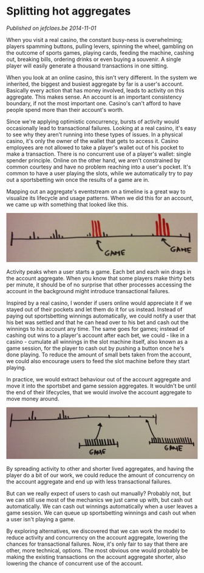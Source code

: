 # Splitting hot aggregates

_Published on jefclaes.be 2014-11-01_

When you visit a real casino, the constant busy-ness is overwhelming; players spamming buttons, pulling levers, spinning the wheel, gambling on the outcome of sports games, playing cards, feeding the machine, cashing out, breaking bills, ordering drinks or even buying a souvenir. A single player will easily generate a thousand transactions in one sitting.

When you look at an online casino, this isn't very different. In the system we inherited, the biggest and busiest aggregate by far is a user's account. Basically every action that has money involved, leads to activity on this aggregate. This makes sense. An account is an important consistency boundary, if not the most important one. Casino's can't afford to have people spend more than their account's worth.

Since we're applying optimistic concurrency, bursts of activity would occasionally lead to transactional failures. Looking at a real casino, it's easy to see why they aren't running into these types of issues. In a physical casino, it's only the owner of the wallet that gets to access it. Casino employees are not allowed to take a player's wallet out of his pocket to make a transaction. There is no concurrent use of a player's wallet: single spender principle. Online on the other hand, we aren't constrained by common courtesy and have no problem reaching into a user's pocket. It's common to have a user playing the slots, while we automatically try to pay out a sportsbetting win once the results of a game are in.

Mapping out an aggregate's eventstream on a timeline is a great way to visualize its lifecycle and usage patterns. When we did this for an account, we came up with something that looked like this.

![Timeline](../images/jef-claes/4/timeline.png)

Activity peaks when a user starts a game. Each bet and each win drags in the account aggregate. When you know that some players make thirty bets per minute, it should be of no surprise that other processes accessing the account in the background might introduce transactional failures.

Inspired by a real casino, I wonder if users online would appreciate it if we stayed out of their pockets and let them do it for us instead. Instead of paying out sportsbetting winnings automatically, we could notify a user that his bet was settled and that he can head over to his bet and cash out the winnings to his account any time. The same goes for games; instead of cashing out wins to a player's account after each bet, we could - like in a casino - cumulate all winnings in the slot machine itself, also known as a game session, for the player to cash out by pushing a button once he's done playing. To reduce the amount of small bets taken from the account, we could also encourage users to feed the slot machine before they start playing.

In practice, we would extract behaviour out of the account aggregate and move it into the sportsbet and game session aggregates. It wouldn't be until the end of their lifecycles, that we would involve the account aggregate to move money around.

![Timeline 2](../images/jef-claes/4/timeline2.png)

By spreading activity to other and shorter lived aggregates, and having the player do a bit of our work, we could reduce the amount of concurrency on the account aggregate and end up with less transactional failures.

But can we really expect of users to cash out manually? Probably not, but we can still use most of the mechanics we just came up with, but cash out automatically. We can cash out winnings automatically when a user leaves a game session. We can queue up sportsbetting winnings and cash out when a user isn't playing a game.

By exploring alternatives, we discovered that we can work the model to reduce activity and concurrency on the account aggregate, lowering the chances for transactional failures. Now, it's only fair to say that there are other, more technical, options. The most obvious one would probably be making the existing transactions on the account aggregate shorter, also lowering the chance of concurrent use of the account.